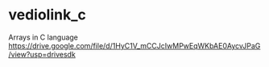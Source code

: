 # vediolink_c 
Arrays in C language
https://drive.google.com/file/d/1HyC1V_mCCJcIwMPwEqWKbAE0AycvJPaG/view?usp=drivesdk

